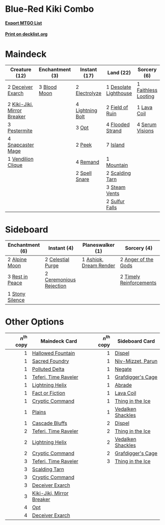 # Blue-Red Kiki Combo

#### [Export MTGO List](../collection/Blue-Red%20Kiki%20Combo/Blue-Red%20Kiki%20Combo.txt)
#### [Print on decklist.org](http://decklist.org/?deckmain=3%09Blood%20Moon%0A2%09Deceiver%20Exarch%0A1%09Desolate%20Lighthouse%0A2%09Electrolyze%0A1%09Faithless%20Looting%0A2%09Field%20of%20Ruin%0A4%09Flooded%20Strand%0A7%09Island%0A2%09Kiki-Jiki,%20Mirror%20Breaker%0A1%09Lava%20Coil%0A4%09Lightning%20Bolt%0A1%09Mountain%0A3%09Opt%0A2%09Peek%0A3%09Pestermite%0A4%09Remand%0A2%09Scalding%20Tarn%0A4%09Serum%20Visions%0A4%09Snapcaster%20Mage%0A2%09Spell%20Snare%0A3%09Steam%20Vents%0A2%09Sulfur%20Falls%0A1%09Vendilion%20Clique&deckside=2%09Alpine%20Moon%0A2%09Anger%20of%20the%20Gods%0A1%09Ashiok,%20Dream%20Render%0A2%09Celestial%20Purge%0A2%09Ceremonious%20Rejection%0A3%09Rest%20in%20Peace%0A1%09Stony%20Silence%0A2%09Timely%20Reinforcements)
# Maindeck

|                                            Creature (12)                                            |                                   Enchantment (3)                                    |                                      Instant (17)                                      |                                           Land (22)                                            |                                         Sorcery (6)                                          |
|-----------------------------------------------------------------------------------------------------|--------------------------------------------------------------------------------------|----------------------------------------------------------------------------------------|------------------------------------------------------------------------------------------------|----------------------------------------------------------------------------------------------|
|2 [Deceiver Exarch](http://gatherer.wizards.com/Pages/Card/Details.aspx?multiverseid=376301)         |3 [Blood Moon](http://gatherer.wizards.com/Pages/Card/Details.aspx?multiverseid=45386)|2 [Electrolyze](http://gatherer.wizards.com/Pages/Card/Details.aspx?multiverseid=247276)|1 [Desolate Lighthouse](http://gatherer.wizards.com/Pages/Card/Details.aspx?multiverseid=240147)|1 [Faithless Looting](http://gatherer.wizards.com/Pages/Card/Details.aspx?multiverseid=389512)|
|2 [Kiki-Jiki, Mirror Breaker](http://gatherer.wizards.com/Pages/Card/Details.aspx?multiverseid=50321)|                                                                                      |4 [Lightning Bolt](http://gatherer.wizards.com/Pages/Card/Details.aspx?multiverseid=806)|2 [Field of Ruin](http://gatherer.wizards.com/Pages/Card/Details.aspx?multiverseid=435415)      |1 [Lava Coil](http://gatherer.wizards.com/Pages/Card/Details.aspx?multiverseid=452858)        |
|3 [Pestermite](http://gatherer.wizards.com/Pages/Card/Details.aspx?multiverseid=139428)              |                                                                                      |3 [Opt](http://gatherer.wizards.com/Pages/Card/Details.aspx?multiverseid=442948)        |4 [Flooded Strand](http://gatherer.wizards.com/Pages/Card/Details.aspx?multiverseid=405098)     |4 [Serum Visions](http://gatherer.wizards.com/Pages/Card/Details.aspx?multiverseid=50145)     |
|4 [Snapcaster Mage](http://gatherer.wizards.com/Pages/Card/Details.aspx?multiverseid=227676)         |                                                                                      |2 [Peek](http://gatherer.wizards.com/Pages/Card/Details.aspx?multiverseid=130903)       |7 [Island](http://gatherer.wizards.com/Pages/Card/Details.aspx?multiverseid=439857)             |                                                                                              |
|1 [Vendilion Clique](http://gatherer.wizards.com/Pages/Card/Details.aspx?multiverseid=442065)        |                                                                                      |4 [Remand](http://gatherer.wizards.com/Pages/Card/Details.aspx?multiverseid=380255)     |1 [Mountain](http://gatherer.wizards.com/Pages/Card/Details.aspx?multiverseid=439859)           |                                                                                              |
|                                                                                                     |                                                                                      |2 [Spell Snare](http://gatherer.wizards.com/Pages/Card/Details.aspx?multiverseid=446100)|2 [Scalding Tarn](http://gatherer.wizards.com/Pages/Card/Details.aspx?multiverseid=405107)      |                                                                                              |
|                                                                                                     |                                                                                      |                                                                                        |3 [Steam Vents](http://gatherer.wizards.com/Pages/Card/Details.aspx?multiverseid=405109)        |                                                                                              |
|                                                                                                     |                                                                                      |                                                                                        |2 [Sulfur Falls](http://gatherer.wizards.com/Pages/Card/Details.aspx?multiverseid=443135)       |                                                                                              |


# Sideboard

|                                     Enchantment (6)                                      |                                           Instant (4)                                            |                                        Planeswalker (1)                                         |                                           Sorcery (4)                                            |
|------------------------------------------------------------------------------------------|--------------------------------------------------------------------------------------------------|-------------------------------------------------------------------------------------------------|--------------------------------------------------------------------------------------------------|
|2 [Alpine Moon](http://gatherer.wizards.com/Pages/Card/Details.aspx?multiverseid=447264)  |2 [Celestial Purge](http://gatherer.wizards.com/Pages/Card/Details.aspx?multiverseid=183055)      |1 [Ashiok, Dream Render](http://gatherer.wizards.com/Pages/Card/Details.aspx?multiverseid=461155)|2 [Anger of the Gods](http://gatherer.wizards.com/Pages/Card/Details.aspx?multiverseid=438682)    |
|3 [Rest in Peace](http://gatherer.wizards.com/Pages/Card/Details.aspx?multiverseid=442021)|2 [Ceremonious Rejection](http://gatherer.wizards.com/Pages/Card/Details.aspx?multiverseid=417613)|                                                                                                 |2 [Timely Reinforcements](http://gatherer.wizards.com/Pages/Card/Details.aspx?multiverseid=220074)|
|1 [Stony Silence](http://gatherer.wizards.com/Pages/Card/Details.aspx?multiverseid=247425)|                                                                                                  |                                                                                                 |                                                                                                  |


# Other Options

|*n*<sup>th</sup> copy|                                           Maindeck Card                                           |*n*<sup>th</sup> copy|                                       Sideboard Card                                       |
|--------------------:|---------------------------------------------------------------------------------------------------|--------------------:|--------------------------------------------------------------------------------------------|
|                    1|[Hallowed Fountain](http://gatherer.wizards.com/Pages/Card/Details.aspx?multiverseid=97071)        |                    1|[Dispel](http://gatherer.wizards.com/Pages/Card/Details.aspx?multiverseid=401858)           |
|                    1|[Sacred Foundry](http://gatherer.wizards.com/Pages/Card/Details.aspx?multiverseid=405106)          |                    1|[Niv-Mizzet, Parun](http://gatherer.wizards.com/Pages/Card/Details.aspx?multiverseid=452942)|
|                    1|[Polluted Delta](http://gatherer.wizards.com/Pages/Card/Details.aspx?multiverseid=405104)          |                    1|[Negate](http://gatherer.wizards.com/Pages/Card/Details.aspx?multiverseid=423707)           |
|                    1|[Teferi, Time Raveler](http://gatherer.wizards.com/Pages/Card/Details.aspx?multiverseid=461148)    |                    1|[Grafdigger's Cage](http://gatherer.wizards.com/Pages/Card/Details.aspx?multiverseid=278452)|
|                    1|[Lightning Helix](http://gatherer.wizards.com/Pages/Card/Details.aspx?multiverseid=249386)         |                    1|[Abrade](http://gatherer.wizards.com/Pages/Card/Details.aspx?multiverseid=430772)           |
|                    1|[Fact or Fiction](http://gatherer.wizards.com/Pages/Card/Details.aspx?multiverseid=405223)         |                    1|[Lava Coil](http://gatherer.wizards.com/Pages/Card/Details.aspx?multiverseid=452858)        |
|                    1|[Cryptic Command](http://gatherer.wizards.com/Pages/Card/Details.aspx?multiverseid=438614)         |                    1|[Thing in the Ice](http://gatherer.wizards.com/Pages/Card/Details.aspx?multiverseid=409836) |
|                    1|[Plains](http://gatherer.wizards.com/Pages/Card/Details.aspx?multiverseid=439856)                  |                    1|[Vedalken Shackles](http://gatherer.wizards.com/Pages/Card/Details.aspx?multiverseid=50120) |
|                    1|[Cascade Bluffs](http://gatherer.wizards.com/Pages/Card/Details.aspx?multiverseid=442226)          |                    2|[Dispel](http://gatherer.wizards.com/Pages/Card/Details.aspx?multiverseid=401858)           |
|                    2|[Teferi, Time Raveler](http://gatherer.wizards.com/Pages/Card/Details.aspx?multiverseid=461148)    |                    2|[Thing in the Ice](http://gatherer.wizards.com/Pages/Card/Details.aspx?multiverseid=409836) |
|                    2|[Lightning Helix](http://gatherer.wizards.com/Pages/Card/Details.aspx?multiverseid=249386)         |                    2|[Vedalken Shackles](http://gatherer.wizards.com/Pages/Card/Details.aspx?multiverseid=50120) |
|                    2|[Cryptic Command](http://gatherer.wizards.com/Pages/Card/Details.aspx?multiverseid=438614)         |                    2|[Grafdigger's Cage](http://gatherer.wizards.com/Pages/Card/Details.aspx?multiverseid=278452)|
|                    3|[Teferi, Time Raveler](http://gatherer.wizards.com/Pages/Card/Details.aspx?multiverseid=461148)    |                    3|[Thing in the Ice](http://gatherer.wizards.com/Pages/Card/Details.aspx?multiverseid=409836) |
|                    3|[Scalding Tarn](http://gatherer.wizards.com/Pages/Card/Details.aspx?multiverseid=405107)           |                     |                                                                                            |
|                    3|[Cryptic Command](http://gatherer.wizards.com/Pages/Card/Details.aspx?multiverseid=438614)         |                     |                                                                                            |
|                    3|[Deceiver Exarch](http://gatherer.wizards.com/Pages/Card/Details.aspx?multiverseid=376301)         |                     |                                                                                            |
|                    3|[Kiki-Jiki, Mirror Breaker](http://gatherer.wizards.com/Pages/Card/Details.aspx?multiverseid=50321)|                     |                                                                                            |
|                    4|[Opt](http://gatherer.wizards.com/Pages/Card/Details.aspx?multiverseid=442948)                     |                     |                                                                                            |
|                    4|[Deceiver Exarch](http://gatherer.wizards.com/Pages/Card/Details.aspx?multiverseid=376301)         |                     |                                                                                            |

